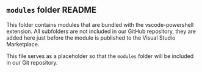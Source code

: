 ## `modules` folder README

This folder contains modules that are bundled with the vscode-powershell extension.
All subfolders are not included in our GitHub repository, they are added here just
before the module is published to the Visual Studio Marketplace.

This file serves as a placeholder so that the `modules` folder will be included
in our Git repository.